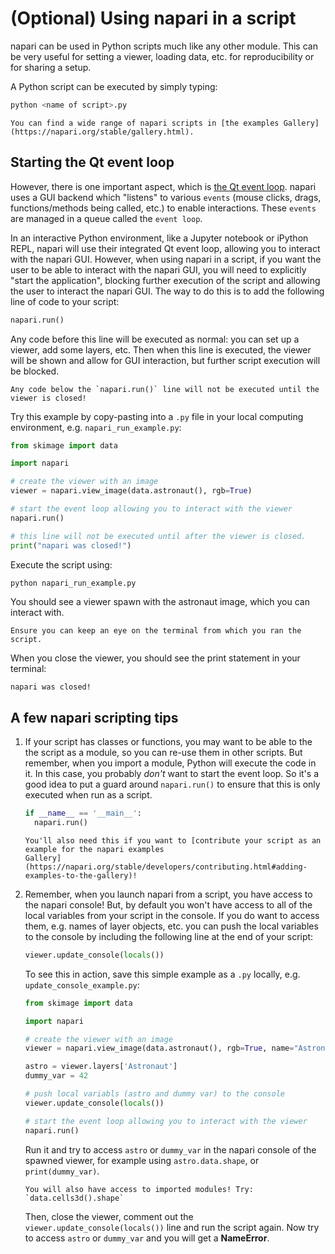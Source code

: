 # (Optional) Using napari in a script

napari can be used in Python scripts much like any other module. This can be very useful
for setting a viewer, loading data, etc. for  reproducibility or for sharing a setup.

A Python script can be executed by simply typing:

```bash
python <name of script>.py
```

```{tip}
You can find a wide range of napari scripts in [the examples Gallery](https://napari.org/stable/gallery.html).
```

## Starting the Qt event loop

However, there is one important aspect, which is [the Qt event loop](https://napari.org/stable/guides/event_loop.html#an-introduction-to-the-event-loop-in-napari). napari uses a GUI backend which
"listens" to various `events` (mouse clicks, drags, functions/methods being called, etc.) to 
enable interactions. These `events` are managed in a queue called the `event loop`.   

In an interactive Python environment, like a Jupyter notebook or iPython REPL, napari will use their 
integrated Qt event loop, allowing you to interact with the napari GUI. However, when using napari 
in a script, if you want the user to be able to interact with the napari GUI, you will need to 
explicitly "start the application", blocking further execution of the script and allowing the user 
to interact the napari GUI. The way to do this is to add the following line of code to your script:

```Python
napari.run()
```

Any code before this line will be executed as normal: you can set up a viewer, add some layers, etc.
Then when this line is executed, the viewer will be shown and allow for GUI interaction, but further
script execution will be blocked. 

```{important}
Any code below the `napari.run()` line will not be executed until the viewer is closed!
```

Try this example by copy-pasting into a `.py` file in your local computing environment, e.g.
`napari_run_example.py`:

```Python
from skimage import data

import napari

# create the viewer with an image
viewer = napari.view_image(data.astronaut(), rgb=True)

# start the event loop allowing you to interact with the viewer
napari.run()

# this line will not be executed until after the viewer is closed.
print("napari was closed!")
```

Execute the script using:

```bash
python napari_run_example.py
```

You should see a viewer spawn with the astronaut image, which you can interact with.

```{important}
Ensure you can keep an eye on the terminal from which you ran the script.
```

When you close the viewer, you should see the print statement in your terminal:

```
napari was closed!
```

## A few napari scripting tips

1. If your script has classes or functions, you may want to be able to the the script as a module, so
   you can re-use them in other scripts. But remember, when you import a module, Python will execute 
   the code in it. In this case, you probably *don't* want to start the event loop. So it's a good 
   idea to put a guard around `napari.run()` to ensure that this is only executed when run as a script.
   
   ```Python
   if __name__ == '__main__':
     napari.run()
   ```

   ```{tip}
   You'll also need this if you want to [contribute your script as an example for the napari examples
   Gallery](https://napari.org/stable/developers/contributing.html#adding-examples-to-the-gallery)!
   ```

1. Remember, when you launch napari from a script, you have access to the napari console! But, by default
   you won't have access to all of the local variables from your script in the console. If you do want
   to access them, e.g. names of layer objects, etc. you can push the local variables to the console by
   including the following line at the end of your script:

   ```Python
   viewer.update_console(locals())
   ```
   
   To see this in action, save this simple example as a `.py` locally, e.g. `update_console_example.py`:

   ```Python
   from skimage import data

   import napari

   # create the viewer with an image
   viewer = napari.view_image(data.astronaut(), rgb=True, name="Astronaut")

   astro = viewer.layers['Astronaut']
   dummy_var = 42

   # push local variabls (astro and dummy var) to the console
   viewer.update_console(locals())

   # start the event loop allowing you to interact with the viewer
   napari.run()
   ```
   
   Run it and try to access `astro` or `dummy_var` in the napari console of the spawned viewer, 
   for example using `astro.data.shape`, or `print(dummy_var)`.
   
   ```{tip} 
   You will also have access to imported modules! Try: `data.cells3d().shape`
   ```
   
   Then, close the viewer, comment out the `viewer.update_console(locals())` line and run the script 
   again. Now try to access `astro` or `dummy_var` and you will get a **NameError**.
